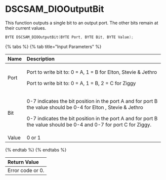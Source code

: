 # DSCSAM\_DIOOutputBit

This function outputs a single bit to an output port. The other bits remain at their current values.

```c
BYTE DSCSAM_DIOOutputBit(BYTE Port, BYTE Bit, BYTE Value);
```

{% tabs %}
{% tab title="Input Parameters" %}
<table>
  <thead>
    <tr>
      <th style="text-align:left">Name</th>
      <th style="text-align:left">Description</th>
    </tr>
  </thead>
  <tbody>
    <tr>
      <td style="text-align:left">Port</td>
      <td style="text-align:left">
        <p>Port to write bit to: 0 = A, 1 = B for Elton, Stevie &amp; Jethro</p>
        <p>Port to write bit to: 0 = A, 1 = B, 2 = C for Ziggy</p>
      </td>
    </tr>
    <tr>
      <td style="text-align:left">Bit</td>
      <td style="text-align:left">
        <p>0-7 indicates the bit position in the port A and for port B the value
          should be 0-4 for Elton , Stevie &amp; Jethro</p>
        <p>0-7 indicates the bit position in the port A and for port B the value
          should be 0-4 and 0-7 for port C for Ziggy.</p>
      </td>
    </tr>
    <tr>
      <td style="text-align:left">Value</td>
      <td style="text-align:left">0 or 1</td>
    </tr>
  </tbody>
</table>
{% endtab %}
{% endtabs %}

| Return Value |
| :--- |
| Error code or 0. |

